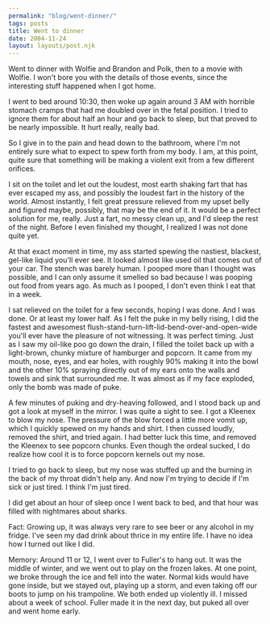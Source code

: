 ```yaml
---
permalink: "blog/went-dinner/"
tags: posts
title: Went to dinner
date: 2004-11-24
layout: layouts/post.njk
---
```


Went to dinner with Wolfie and Brandon and Polk, then to a movie with Wolfie. I won't bore you with the details of those events, since the interesting stuff happened when I got home.

I went to bed around 10:30, then woke up again around 3 AM with horrible stomach cramps that had me doubled over in the fetal position. I tried to ignore them for about half an hour and go back to sleep, but that proved to be nearly impossible. It hurt really, really bad.

So I give in to the pain and head down to the bathroom, where I'm not entirely sure what to expect to spew forth from my body. I am, at this point, quite sure that something will be making a violent exit from a few different orifices.

I sit on the toilet and let out the loudest, most earth shaking fart that has ever escaped my ass, and possibly the loudest fart in the history of the world. Almost instantly, I felt great pressure relieved from my upset belly and figured maybe, possibly, that may be the end of it. It would be a perfect solution for me, really. Just a fart, no messy clean up, and I'd sleep the rest of the night. Before I even finished my thought, I realized I was not done quite yet. 

At that exact moment in time, my ass started spewing the nastiest, blackest, gel-like liquid you'll ever see. It looked almost like used oil that comes out of your car. The stench was barely human. I pooped more than I thought was possible, and I can only assume it smelled so bad because I was pooping out food from years ago. As much as I pooped, I don't even think I eat that in a week. 

I sat relieved on the toilet for a few seconds, hoping I was done. And I was done. Or at least my lower half. As I felt the puke in my belly rising, I did the fastest and awesomest flush-stand-turn-lift-lid-bend-over-and-open-wide you'll ever have the pleasure of not witnessing. It was perfect timing. Just as I saw my oil-like poo go down the drain, I filled the toilet back up with a light-brown, chunky mixture of hamburger and popcorn. It came from my mouth, nose, eyes, and ear holes, with roughly 90% making it into the bowl and the other 10% spraying directly out of my ears onto the walls and towels and sink that surrounded me. It was almost as if my face exploded, only the bomb was made of puke.

A few minutes of puking and dry-heaving followed, and I stood back up and got a look at myself in the mirror. I was quite a sight to see. I got a Kleenex to blow my nose. The pressure of the blow forced a little more vomit up, which I quickly spewed on my hands and shirt. I then cussed loudly, removed the shirt, and tried again. I had better luck this time, and removed the Kleenex to see popcorn chunks. Even though the ordeal sucked, I do realize how cool it is to force popcorn kernels out my nose. 

I tried to go back to sleep, but my nose was stuffed up and the burning in the back of my throat didn't help any. And now I'm trying to decide if I'm sick or just tired. I think I'm just tired. 

I did get about an hour of sleep once I went back to bed, and that hour was filled with nightmares about sharks.

Fact: Growing up, it was always very rare to see beer or any alcohol in my fridge. I've seen my dad drink about thrice in my entire life. I have no idea how I turned out like I did.

Memory: Around 11 or 12, I went over to Fuller's to hang out. It was the middle of winter, and we went out to play on the frozen lakes. At one point, we broke through the ice and fell into the water. Normal kids would have gone inside, but we stayed out, playing up a storm, and even taking off our boots to jump on his trampoline. We both ended up violently ill. I missed about a week of school. Fuller made it in the next day, but puked all over and went home early.